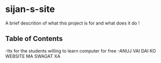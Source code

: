 # sijan-s-site
A brief descrition of what this project is for and what does it do !

## Table of Contents
 -Its for the students willing to learn computer for free 
 -ANUJ VAI DAI KO WEBSITE MA SWAGAT XA 

